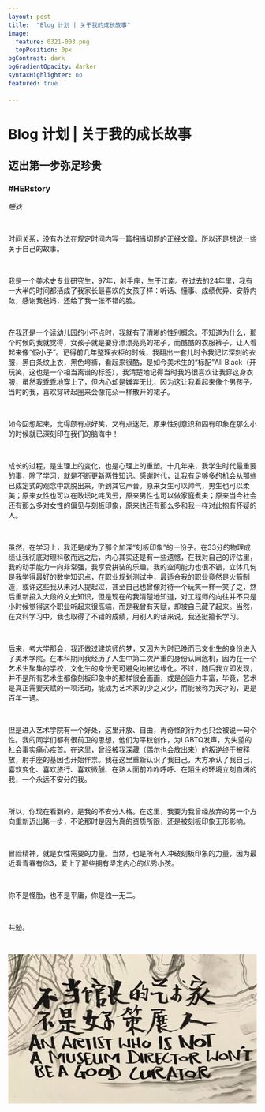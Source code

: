 ```yaml
---
layout: post
title:  "Blog 计划 | 关于我的成长故事"
image:
  feature: 0321-003.png
  topPosition: 0px
bgContrast: dark
bgGradientOpacity: darker
syntaxHighlighter: no
featured: true

---
```




# Blog 计划 | 关于我的成长故事

## 迈出第一步弥足珍贵

### #HERstory

_睡衣_

<br>



时间关系，没有办法在规定时间内写一篇相当切题的正经文章。所以还是想说一些关于自己的故事。

<br>

我是一个美术史专业研究生，97年，射手座，生于江南。在过去的24年里，我有一大半的时间都活成了我家长最喜欢的女孩子样：听话、懂事、成绩优异、安静内敛，感谢我爸妈，还给了我一张不错的脸。

<br>

在我还是一个读幼儿园的小不点时，我就有了清晰的性别概念。不知道为什么，那个时候的我就觉得，女孩子就是要穿漂漂亮亮的裙子，而酷酷的衣服裤子，让人看起来像“假小子”。记得前几年整理衣柜的时候，我翻出一套儿时令我记忆深刻的衣服，黑白条纹上衣，黑色垮裤，看起来很酷，是如今美术生的“标配”All Black（开玩笑，这也是一个相当离谱的标签），我清楚地记得当时我妈很喜欢让我穿这身衣服，虽然我乖乖地穿上了，但内心却是嫌弃无比，因为这让我看起来像个男孩子。当时的我，喜欢穿转起圈来会像花朵一样散开的裙子。

<br>

如今回想起来，觉得颇有点好笑，又有点迷茫。原来性别意识和固有印象在那么小的时候就已深刻印在我们的脑海中！

<br>

成长的过程，是生理上的变化，也是心理上的重塑。十几年来，我学生时代最重要的事，除了学习，就是不断更新两性知识。感谢时代，让我有足够多的机会从那些已成定式的观念中跳脱出来，听到其它声音。原来女生可以帅气，男生也可以柔美；原来女性也可以在政坛叱咤风云，原来男性也可以做家庭煮夫；原来当今社会还有那么多对女性的偏见与刻板印象，原来也还有那么多和我一样对此抱有怀疑的人。

<br>

虽然，在学习上，我还是成为了那个加深“刻板印象”的一份子。在33分的物理成绩让我彻底对理科敬而远之后，内心其实还是有一些遗憾，在我对自己的评估里，我的动手能力一向非常强，我享受拼装的乐趣，我的空间能力也很不错，立体几何是我学得最好的数学知识点，在职业规划测试中，最适合我的职业竟然是火箭制造，或许这些我从未对人提起过，甚至自己也曾像对待一个玩笑一样一笑了之，然后重新投入大段的文史知识，但是现在的我清楚地知道，对工程师的向往并不只是小时候觉得这个职业听起来很高端，而是我曾有天赋，却被自己藏了起来。当然，在文科学习中，我也取得了不错的成绩，用别人的话来说，我还挺擅长学习。

<br>

后来，考大学那会，我还做过建筑师的梦，又因为为时已晚而已文化生的身份进入了美术学院。在本科期间我经历了人生中第二次严重的身份认同危机，因为在一个艺术生聚集的学校，文化生的身份无可避免地被边缘化。不过，随后我立即发现，并不是所有艺术生都像刻板印象中的那样很会画画，或是创造力丰富，毕竟，艺术是真正需要天赋的一项活动，能成为艺术家的少之又少，而能被称为天才的，更是百年一遇。

<br>

但是进入艺术学院有一个好处，这里开放、自由，再奇怪的行为也只会被说一句个性。我的同学们都有很前卫的思想，他们为平权创作，为LGBTQ发声，为失望的社会事实痛心疾首。在这里，曾经被我深藏（偶尔也会放出来）的叛逆终于被释放，射手座的基因也开始作祟。我在这里重新认识了我自己，大方承认了我自己，喜欢变化、喜欢旅行、喜欢微醺、在熟人面前咋咋呼呼、在陌生的环境立刻自闭的我，一个永远不安分的我。

<br>

所以，你现在看到的，是我的不安分人格。在这里，我要为我曾经放弃的另一个方向重新迈出第一步，不论那时是因为真的资质所限，还是被刻板印象无形影响。

<br>

冒险精神，就是女性需要的力量。当然，也是所有人冲破刻板印象的力量，因为最近看青春有你3，爱上了那些拥有坚定内心的优秀小孩。

<br>

你不是怪胎，也不是平庸，你是独一无二。

<br>

共勉。

<br>

![002](../assets/images/0321-003.png)








